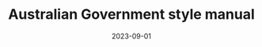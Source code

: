 ---
title: Australian Government style manual
date: 2023-09-01
description: 
link: https://www.stylemanual.gov.au/
pricing: 
tags: 
- Style guide
- Government
categories: 
- Content
---